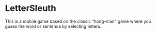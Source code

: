 # LetterSleuth
This is a mobile game based on the classic "hang-man" game where you guess the word or sentence by selecting letters.
